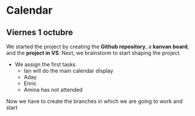 # Calendar

## Viernes 1 octubre ##

We started the project by creating the **Github repository**, a **kanvan board**, and the **project in VS**.
Next, we brainstorm to start shaping the project.
* We assign the first tasks
    * Ian will do the main calendar display
    * Aday
    * Enric
    * Amina has not attended

Now we have to create the branches in which we are going to work and start
